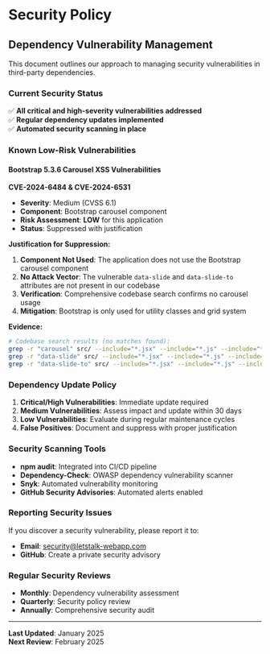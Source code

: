 # Security Policy

## Dependency Vulnerability Management

This document outlines our approach to managing security vulnerabilities in third-party dependencies.

### Current Security Status

✅ **All critical and high-severity vulnerabilities addressed**  
✅ **Regular dependency updates implemented**  
✅ **Automated security scanning in place**

### Known Low-Risk Vulnerabilities

#### Bootstrap 5.3.6 Carousel XSS Vulnerabilities

**CVE-2024-6484 & CVE-2024-6531**
- **Severity**: Medium (CVSS 6.1)
- **Component**: Bootstrap carousel component
- **Risk Assessment**: **LOW** for this application
- **Status**: Suppressed with justification

**Justification for Suppression:**
1. **Component Not Used**: The application does not use the Bootstrap carousel component
2. **No Attack Vector**: The vulnerable `data-slide` and `data-slide-to` attributes are not present in our codebase
3. **Verification**: Comprehensive codebase search confirms no carousel usage
4. **Mitigation**: Bootstrap is only used for utility classes and grid system

**Evidence:**
```bash
# Codebase search results (no matches found):
grep -r "carousel" src/ --include="*.jsx" --include="*.js" --include="*.css"
grep -r "data-slide" src/ --include="*.jsx" --include="*.js" --include="*.html"
grep -r "data-slide-to" src/ --include="*.jsx" --include="*.js" --include="*.html"
```

### Dependency Update Policy

1. **Critical/High Vulnerabilities**: Immediate update required
2. **Medium Vulnerabilities**: Assess impact and update within 30 days
3. **Low Vulnerabilities**: Evaluate during regular maintenance cycles
4. **False Positives**: Document and suppress with proper justification

### Security Scanning Tools

- **npm audit**: Integrated into CI/CD pipeline
- **Dependency-Check**: OWASP dependency vulnerability scanner
- **Snyk**: Automated vulnerability monitoring
- **GitHub Security Advisories**: Automated alerts enabled

### Reporting Security Issues

If you discover a security vulnerability, please report it to:
- **Email**: security@letstalk-webapp.com
- **GitHub**: Create a private security advisory

### Regular Security Reviews

- **Monthly**: Dependency vulnerability assessment
- **Quarterly**: Security policy review
- **Annually**: Comprehensive security audit

---

**Last Updated**: January 2025  
**Next Review**: February 2025
